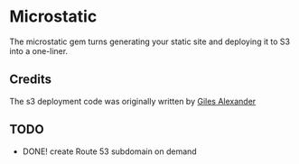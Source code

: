 # Microstatic

The microstatic gem turns generating your static site and deploying it to S3 into a one-liner.

## Credits

The s3 deployment code was originally written by [Giles Alexander](http://twitter.com/gga)

## TODO
- DONE! create Route 53 subdomain on demand

